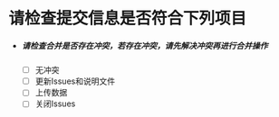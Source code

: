 # 请检查提交信息是否符合下列项目
* ##### 请检查合并是否存在冲突，若存在冲突，请先解决冲突再进行合并操作
	* [ ] 无冲突
	* [ ] 更新Issues和说明文件
	* [ ] 上传数据
	* [ ] 关闭Issues
